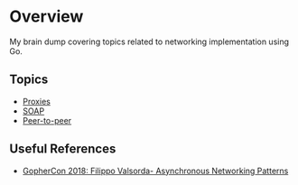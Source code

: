 # Overview

My brain dump covering topics related to networking implementation using Go.

## Topics

* [Proxies](./docs/proxy.md)
* [SOAP](./docs/soap.md)
* [Peer-to-peer](./docs/p2p.md)

## Useful References

* [GopherCon 2018: Filippo Valsorda- Asynchronous Networking Patterns](https://www.youtube.com/watch?v=afSiVelXDTQ)
